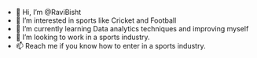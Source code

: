 - 👋 Hi, I’m @RaviBisht
- 👀 I’m interested in sports like Cricket and Football
- 🌱 I’m currently learning Data analytics techniques and improving myself
- 💞️ I’m looking to work in a sports industry.
- 📫 Reach me if you know how to enter in a sports industry.

<!---
Ravi463/Ravi463 is a ✨ special ✨ repository because its `README.md` (this file) appears on your GitHub profile.
You can click the Preview link to take a look at your changes.
--->
